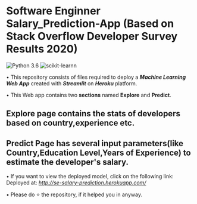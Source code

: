 # Software Enginner Salary_Prediction-App (Based on Stack Overflow Developer Survey Results 2020)
![Python 3.6](https://img.shields.io/badge/Python-3.8-brightgreen.svg) ![scikit-learnn](https://img.shields.io/badge/Library-Scikit_Learn-orange.svg)

• This repository consists of files required to deploy a ___Machine Learning Web App___ created with ___Streamlit___ on ___Heroku___ platform.

• This Web app contains two __sections__ named __Explore__ and __Predict__.
## Explore page contains the stats of developers based on country,experience etc.

## Predict Page has several input parameters(like Country,Education Level,Years of Experience) to estimate the developer's salary.

• If you want to view the deployed model, click on the following link:<br />
Deployed at: _http://se-salary-prediction.herokuapp.com/_

• Please do ⭐ the repository, if it helped you in anyway.
